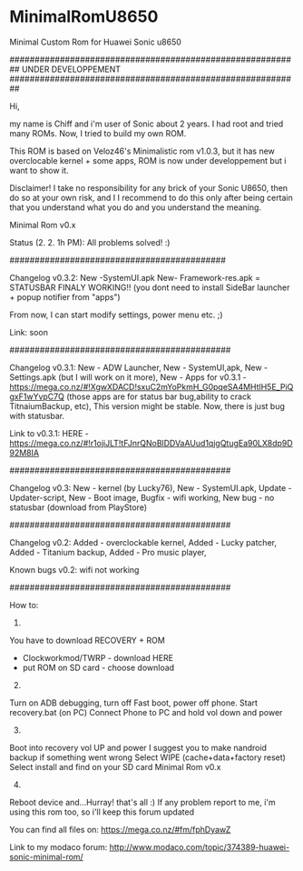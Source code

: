 # MinimalRomU8650
Minimal Custom Rom for Huawei Sonic u8650



##########################################################
UNDER DEVELOPPEMENT
##########################################################





Hi,

my name is Chiff and i'm user of Sonic about 2 years. I had root and tried many ROMs. Now, I tried to build my own ROM.

This ROM is based on Veloz46's Minimalistic rom v1.0.3,
but it has new overclocable kernel + some apps,
ROM is now under developpement but i want to show it.

Disclaimer!
I take no responsibility for any brick of your Sonic U8650, then do so at your own risk, and I I recommend to do this only after being certain that you understand what you do and you understand the meaning.

Minimal Rom v0.x 

Status (2. 2. 1h PM): All problems solved! :)



###########################################



Changelog v0.3.2:
New -SystemUI.apk
New- Framework-res.apk
= STATUSBAR FINALY WORKING!!
(you dont need to install SideBar launcher + popup notifier from "apps")

From now, I can start modify 
settings, power menu
etc. ;)

Link: soon



############################################



Changelog v0.3.1: 
New - ADW Launcher, 
New - SystemUI,apk, 
New - Settings.apk
(but I will work on it more), 
New - Apps for v0.3.1 - https://mega.co.nz/#!XgwXDACD!sxuC2mYoPkmH_G0pqeSA4MHtlH5E_PiQgxF1wYvpC7Q 
(those apps are for status bar bug,ability to crack TitnaiumBackup, etc), 
This version might be stable. 
Now, there is just bug with statusbar. 

Link to v0.3.1:
HERE - https://mega.co.nz/#!r1ojiJLT!tFJnrQNoBlDDVaAUud1qjgQtugEa90LX8dp9D92M8IA



############################################



Changelog v0.3:
New - kernel (by Lucky76), 
New - SystemUI.apk, 
Update - Updater-script, 
New - Boot image, 
Bugfix - wifi working, 
New bug - no statusbar
(download from PlayStore)




############################################



Changelog v0.2:
Added - overclockable kernel, 
Added - Lucky patcher, 
Added - Titanium backup, 
Added - Pro music player, 

Known bugs v0.2:
wifi not working




############################################


How to:

1.
You have to download RECOVERY + ROM
- Clockworkmod/TWRP - download HERE
- put ROM on SD card - choose download

2.
Turn on ADB debugging, turn off Fast boot, power off phone.
Start recovery.bat (on PC)
Connect Phone to PC and hold vol down and power

3.
Boot into recovery vol UP and power
I suggest you to make nandroid backup if something went wrong
Select WIPE (cache+data+factory reset)
Select install and find on your SD card Minimal Rom v0.x

4.
Reboot device and...Hurray! that's all  :)
If any problem report to me, i'm using this rom too,
so i'll keep this  forum updated


You can find all files on:
https://mega.co.nz/#fm/fphDyawZ

Link to my modaco forum:
http://www.modaco.com/topic/374389-huawei-sonic-minimal-rom/
